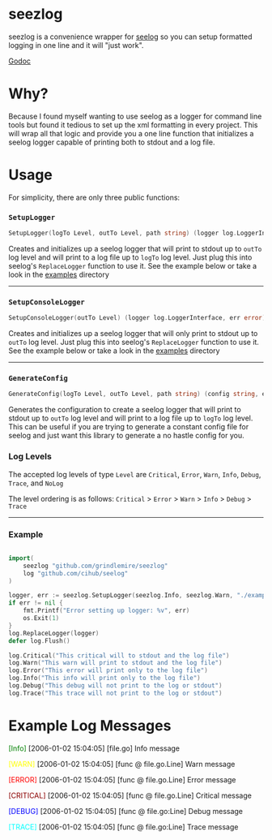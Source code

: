 # seezlog
seezlog is a convenience wrapper for [seelog](https://github.com/cihub/seelog) so you can setup formatted logging in one line and it will "just work".

[Godoc](http://godoc.org/github.com/Grindlemire/seezlog)


# Why?
Because I found myself wanting to use seelog as a logger for command line tools but found it tedious to set up the xml formatting in every project. This will wrap all that logic and provide you a one line function that initializes a seelog logger capable of printing both to stdout and a log file.


# Usage
For simplicity, there are only three public functions:

### `SetupLogger`
```Go
SetupLogger(logTo Level, outTo Level, path string) (logger log.LoggerInterface, err error)
```
Creates and initializes up a seelog logger that will print to stdout up to `outTo` log level and will print to a log file up to `logTo` log level. Just plug this into seelog's `ReplaceLogger` function to use it. See the example below or take a look in the [examples](https://github.com/Grindlemire/seezlog/tree/master/examples) directory

---
### `SetupConsoleLogger`
```Go
SetupConsoleLogger(outTo Level) (logger log.LoggerInterface, err error)
```
Creates and initializes up a seelog logger that will only print to stdout up to `outTo` log level. Just plug this into seelog's `ReplaceLogger` function to use it. See the example below or take a look in the [examples](https://github.com/Grindlemire/seezlog/tree/master/examples) directory

---
### `GenerateConfig`
```Go
GenerateConfig(logTo Level, outTo Level, path string) (config string, err error)
```
Generates the configuration to create a seelog logger that will print to stdout up to `outTo` log level and will print to a log file up to `logTo` log level. This can be useful if you are trying to generate a constant config file for seelog and just want this library to generate a no hastle config for you.

### Log  Levels
The accepted log levels of type `Level` are
`Critical`, `Error`, `Warn`, `Info`, `Debug`, `Trace`, and `NoLog`

The level ordering is as follows: `Critical` > `Error` > `Warn` > `Info` > `Debug` > `Trace`

---

### Example
```Go

import(
    seezlog "github.com/grindlemire/seezlog"
    log "github.com/cihub/seelog"
)

logger, err := seezlog.SetupLogger(seezlog.Info, seezlog.Warn, "./example.log")
if err != nil {
    fmt.Printf("Error setting up logger: %v", err)
    os.Exit(1)
}
log.ReplaceLogger(logger)
defer log.Flush()

log.Critical("This critical will to stdout and the log file")
log.Warn("This warn will print to stdout and the log file")
log.Error("This error will print only to the log file")
log.Info("This info will print only to the log file")
log.Debug("This debug will not print to the log or stdout")
log.Trace("This trace will not print to the log or stdout")
```


# Example Log Messages

<span style="color:green">[Info]</span> [2006-01-02 15:04:05] [file.go] Info message

<span style="color:yellow">[WARN]</span> [2006-01-02 15:04:05] [func @ file.go.Line] Warn message

<span style="color:red">[ERROR]</span> [2006-01-02 15:04:05] [func @ file.go.Line] Error message

<span style="color:darkred">[CRITICAL]</span> [2006-01-02 15:04:05] [func @ file.go.Line] Critical message

<span style="color:blue">[DEBUG]</span> [2006-01-02 15:04:05] [func @ file.go:Line] Debug message

<span style="color:cyan">[TRACE]</span> [2006-01-02 15:04:05] [func @ file.go:Line] Trace message
